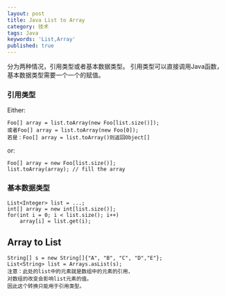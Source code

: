 ```yaml
---
layout: post
title: Java List to Array
category: 技术
tags: Java
keywords: 'List,Array'
published: true
---
```



分为两种情况，引用类型或者基本数据类型。
引用类型可以直接调用Java函数，基本数据类型需要一个一个的赋值。

### 引用类型
Either:

    Foo[] array = list.toArray(new Foo[list.size()]);
    或者Foo[] array = list.toArray(new Foo[0]);
    若是：Foo[] array = list.toArray()则返回Object[]

or:

    Foo[] array = new Foo[list.size()];
    list.toArray(array); // fill the array
    
### 基本数据类型

    List<Integer> list = ...;
    int[] array = new int[list.size()];
    for(int i = 0; i < list.size(); i++) 
        array[i] = list.get(i);
        
## Array to List
    String[] s = new String[]{"A", "B", "C", "D","E"};
    List<String> list = Arrays.asList(s);
    注意：此处的list中的元素就是数组中的元素的引用，
    对数组的改变会影响list元素的值。
    因此这个转换只能用于引用类型。
